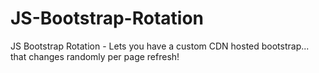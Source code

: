 # JS-Bootstrap-Rotation
JS Bootstrap Rotation - Lets you have a custom CDN hosted bootstrap... that changes randomly per page refresh!
